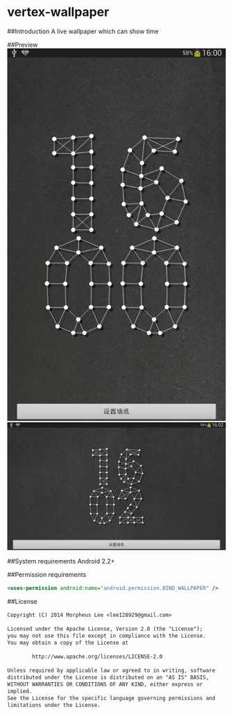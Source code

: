 vertex-wallpaper
================

##Introduction
A live wallpaper which can show time

##Preview
![vertex-port](docs/preview/vertex-port.png "vertex-port")
![vertex-land](docs/preview/vertex-land.png "vertex-land")

##System requirements
Android 2.2+

##Permission requirements
```xml
<uses-permission android:name="android.permission.BIND_WALLPAPER" />
```

##License
```
Copyright (C) 2014 Morpheus Lee <lee128929@gmail.com>

Licensed under the Apache License, Version 2.0 (the "License");
you may not use this file except in compliance with the License.
You may obtain a copy of the License at

        http://www.apache.org/licenses/LICENSE-2.0

Unless required by applicable law or agreed to in writing, software
distributed under the License is distributed on an "AS IS" BASIS,
WITHOUT WARRANTIES OR CONDITIONS OF ANY KIND, either express or implied.
See the License for the specific language governing permissions and
limitations under the License.
```


